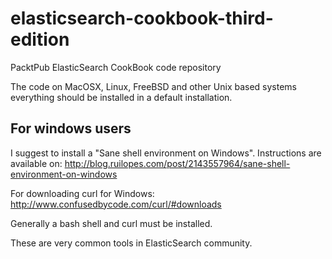 elasticsearch-cookbook-third-edition
================================

PacktPub ElasticSearch CookBook code repository


The code on MacOSX, Linux, FreeBSD and other Unix based systems everything should be installed in a default installation.

For windows users
-----------------

I suggest to install a "Sane shell environment on Windows". Instructions are available on:
http://blog.ruilopes.com/post/2143557964/sane-shell-environment-on-windows

For downloading curl for Windows:
http://www.confusedbycode.com/curl/#downloads

Generally a bash shell and curl must be installed.

These are very common tools in ElasticSearch community.

